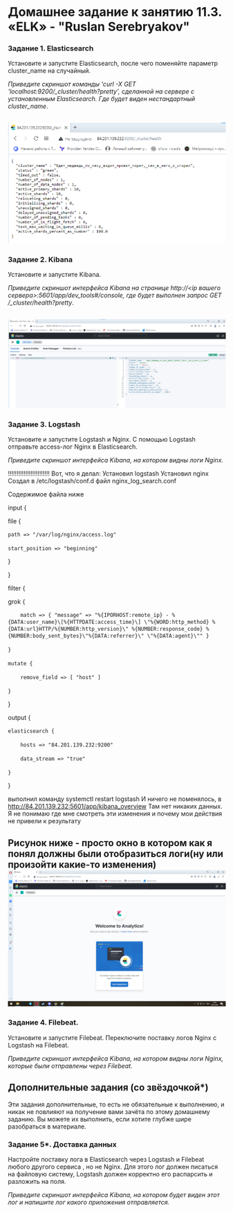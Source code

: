 # Домашнее задание к занятию 11.3. «ELK» - "Ruslan Serebryakov"


### Задание 1. Elasticsearch 

Установите и запустите Elasticsearch, после чего поменяйте параметр cluster_name на случайный. 

*Приведите скриншот команды 'curl -X GET 'localhost:9200/_cluster/health?pretty', сделанной на сервере с установленным Elasticsearch. Где будет виден нестандартный cluster_name*.

![](./img/q1.png)
---

### Задание 2. Kibana

Установите и запустите Kibana.

*Приведите скриншот интерфейса Kibana на странице http://<ip вашего сервера>:5601/app/dev_tools#/console, где будет выполнен запрос GET /_cluster/health?pretty*.


![](./img/q2.png)
---

### Задание 3. Logstash

Установите и запустите Logstash и Nginx. С помощью Logstash отправьте access-лог Nginx в Elasticsearch. 

*Приведите скриншот интерфейса Kibana, на котором видны логи Nginx.*

!!!!!!!!!!!!!!!!!!!!!!!!
Вот, что я делал:
Установил logstash
Установил nginx
Создал в /etc/logstash/conf.d файл nginx_log_search.conf

Содержимое файла ниже

input {

  file {
  
    path => "/var/log/nginx/access.log"
    
    start_position => "beginning"
     
 }
 
}

filter {

  grok {
  
        match => { "message" => "%{IPORHOST:remote_ip} - %{DATA:user_name}\[%{HTTPDATE:access_time}\] \"%{WORD:http_method} %{DATA:url}HTTP/%{NUMBER:http_version}\" %{NUMBER:response_code} %{NUMBER:body_sent_bytes}\"%{DATA:referrer}\" \"%{DATA:agent}\"" }
        
    }
    
    mutate {
    
        remove_field => [ "host" ]
        
    }
    
}

output {

    elasticsearch {
    
        hosts => "84.201.139.232:9200"
        
        data_stream => "true"
        
    }
    
}

выполнил команду systemctl restart logstash
И ничего не поменялось, в http://84.201.139.232:5601/app/kibana_overview
Там нет никаких данных. 
Я не понимаю где мне смотреть эти изменения и почему мои действия не привели к результату

Рисунок ниже - просто окно в котором как я понял должны были отобразиться логи(ну или произойти какие-то изменения)
![](./img/q3.png)
---

### Задание 4. Filebeat. 

Установите и запустите Filebeat. Переключите поставку логов Nginx с Logstash на Filebeat. 

*Приведите скриншот интерфейса Kibana, на котором видны логи Nginx, которые были отправлены через Filebeat.*


## Дополнительные задания (со звёздочкой*)
Эти задания дополнительные, то есть не обязательные к выполнению, и никак не повлияют на получение вами зачёта по этому домашнему заданию. Вы можете их выполнить, если хотите глубже шире разобраться в материале.

### Задание 5*. Доставка данных 

Настройте поставку лога в Elasticsearch через Logstash и Filebeat любого другого сервиса , но не Nginx. 
Для этого лог должен писаться на файловую систему, Logstash должен корректно его распарсить и разложить на поля. 

*Приведите скриншот интерфейса Kibana, на котором будет виден этот лог и напишите лог какого приложения отправляется.*
